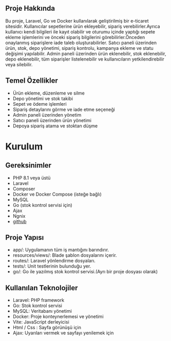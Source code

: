 ## Proje Hakkında
Bu proje, Laravel, Go ve Docker kullanılarak geliştirilmiş bir e-ticaret sitesidir. Kullanıcılar  sepetlerine ürün ekleyebilir, sipariş verebilirler.Ayrıca kullanıcı kendi bilgileri ile kayıt olabilir ve oturumu içinde yaptığı sepete ekleme işlemlerini ve önceki sipariş bilgilerini görebilirler.Önceden onaylanmış siparişlere iade taleb oluşturabilirler. Satıcı paneli üzerinden ürün, stok, depo yönetimi, sipariş kontrolu, kampanya ekleme ve statu değişimi yapılabilir. Admin paneli üzerinden ürün eklenebilir, stok eklenebilir, depo eklenebilir, tüm siparişler listelenebilir ve kullanıcıların yetkilendirebilir veya silebilir.

## Temel Özellikler
- Ürün ekleme, düzenleme ve silme
- Depo yönetimi ve stok takibi
- Sepet ve ödeme işlemleri
- Sipariş detaylarını görme ve iade etme seçeneği
- Admin paneli üzerinden yönetim
- Satıcı paneli üzerinden ürün yönetimi
- Depoya sipariş atama ve stoktan düşme



# Kurulum
## Gereksinimler
- PHP 8.1 veya üstü
- Laravel
- Composer
- Docker ve Docker Compose (isteğe bağlı)
- MySQL
- Go (stok kontrol servisi için)
- Ajax
- Ngnix
- [github](https://github.com/yCalbaz/staj_proje)

## Proje Yapısı
- app/: Uygulamanın tüm iş mantığını barındırır.
- resources/views/: Blade şablon dosyalarını içerir.
- routes/: Laravel yönlendirme dosyaları.
- tests/: Unit testlerinin bulunduğu yer.
- go/: Go ile yazılmış stok kontrol servisi.(Ayrı bir proje dosyası olarak)

## Kullanılan Teknolojiler
- Laravel: PHP framework
- Go: Stok kontrol servisi
- MySQL: Veritabanı yönetimi
- Docker: Proje konteynerlemesi ve yönetimi
- Vite: JavaScript derleyicisi
- Html / Css : Sayfa görünüşü için
- Ajax: Uyarıları vermek ve sayfayı yenilemek için
